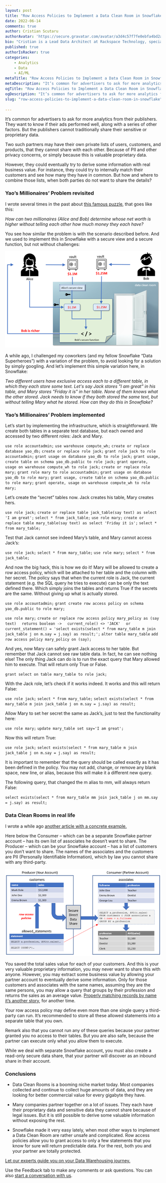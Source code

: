 ```yaml
---
layout: post
title: "Row Access Policies to Implement a Data Clean Room in Snowflake"
date: 2022-06-14
comments: true
author: Cristian Scutaru 
authorAvatar: 'https://secure.gravatar.com/avatar/a3d4c57f7fe0ebfa4bd2aba864618eaf'
bio: "Cristian is a Lead Data Architect at Rackspace Technology, specializing in Snowflake delivery projects and promoting their Snowflake practice overall. Selected by Snowflake as their only “Data Superhero” in Canada in 2022. Certified Solutions Architect in each of the top three cloud hypescalers: AWS, Azure and GCP, with over a dozen certification exams in total on these platforms. Over 25 certification exams passed in the last two years alone. Instructor on Udemy, with practice tests for certification exams on Cassandra, Neo4j, Redis, or Couchbase, replicated as Kindle or paperback books on Amazon. Over three decades of practical experience in software development, architecture, and project management. Former Microsoft employee, in the SQL Server and Windows groups."
published: true
authorIsRacker: true
categories:
    - Analytics
    - Data
    - AI/ML
metaTitle: "Row Access Policies to Implement a Data Clean Room in Snowflake"
metaDescription: "It’s common for advertisers to ask for more analytics from their publishers. They want to know if their ads performed well, along with a series of other factors. But the publishers cannot traditionally share their sensitive or proprietary data."
ogTitle: "Row Access Policies to Implement a Data Clean Room in Snowflake"
ogDescription: "It’s common for advertisers to ask for more analytics from their publishers. They want to know if their ads performed well, along with a series of other factors. But the publishers cannot traditionally share their sensitive or proprietary data."
slug: "row-access-policies-to-implement-a-data-clean-room-in-snowflake"

---
```


It’s common for advertisers to ask for more analytics from their publishers. They want to know if their ads performed well, along with a series of other factors. But the publishers cannot traditionally share their sensitive or proprietary data.

Two such partners may have their own private lists of users, customers, and products, that they cannot share with each other. Because of PII and other privacy concerns, or simply because this is valuable proprietary data. 


<!--more-->

However, they could eventually try to derive some information with real business value. For instance, they could try to internally match their customers and see how many they have in common. But how and where to combine those lists, when both parties do not want to share the details?

### Yao’s Millionaires’ Problem revisited
I wrote several times in the past about [this famous puzzle](https://medium.com/infostrux-solutions/snowflake-data-clean-rooms-the-problem-with-yaos-millionaires-problem-442ac1c22653), that goes like this: 

*How can two millionaires (Alice and Bob) determine whose net worth is higher without telling each other how much money they each have?*



You see how similar the problem is with the scenario described before. And we used to implement this in Snowflake with a secure view and a secure function, but not without challenges: 

<img src=Picture1.png title="" alt="">


A while ago, I challenged my coworkers (and my fellow Snowflake “Data Superheroes”) with a variation of the problem, to avoid looking for a solution by simply googling. And let’s implement this simple variation here, in Snowflake: 

*Two different users have exclusive access each to a different table, in which they each store some text. Let's say Jack stores "I am great" in his table, and Mary stores "Friday it is" in her table. None of them knows what the other stored. Jack needs to know if they both stored the same text, but without telling Mary what he stored. How can they do this in Snowflake?*

### Yao’s Millionaires’ Problem implemented

Let’s start by implementing the infrastructure, which is straightforward. We create both tables in a separate test database, but each owned and accessed by two different roles: Jack and Mary.

`use role accountadmin;`
`use warehouse compute_wh;`
`create or replace database yao_db;`
`create or replace role jack;`
`grant role jack to role accountadmin;`
`grant usage on database yao_db to role jack;`
`grant usage, create table on schema yao_db.public to role jack;`
`grant operate, usage on warehouse compute_wh to role jack;`
`create or replace role mary;`
`grant role mary to role accountadmin;`
`grant usage on database yao_db to role mary;`
`grant usage, create table on schema yao_db.public to role mary;`
`grant operate, usage on warehouse compute_wh to role mary;`


Let’s create the “secret” tables now. Jack creates his table, Mary creates hers.

`use role jack;`
`create or replace table jack_table(say text) as select 'I am great';`
`select * from jack_table;`
`use role mary;`
`create or replace table mary_table(say text) as select 'Friday it is';`
`select * from mary_table;`


Test that Jack cannot see indeed Mary’s table, and Mary cannot access Jack’s:

`use role jack;`
`select * from mary_table;`
`use role mary;`
`select * from jack_table;`


And now the big hack, this is how we do it! Mary will be allowed to create a row access policy, which will be attached to her table and the column with her secret. The policy says that when the current role is Jack, the current statement (e.g. the SQL query he tries to execute) can be only the text defined there. Which simply joins the tables and returns True if the secrets are the same. Without giving up what is actually stored.

`use role accountadmin;`
`grant create row access policy on schema yao_db.public to role mary;`

`use role mary;`
`create or replace row access policy mary_policy as (say text)`
`  returns boolean ->`
`  current_role() <> 'JACK'`
`  or current_statement() = 'select exists(select * from mary_table m join jack_table j on m.say = j.say) as result;';`
`alter table mary_table`
`add row access policy mary_policy on (say);`


And yes, now Mary can safely grant Jack access to her table. But remember that Jack cannot see raw table data. In fact, he can see nothing else! The only thing Jack can do is to run the exact query that Mary allowed him to execute. That will return only True or False. 

`grant select on table mary_table to role jack;`

With the Jack role, let’s check if it works indeed. It works and this will return False:

`use role jack;`
`select * from mary_table;`
`select exists(select * from mary_table m join jack_table j on m.say = j.say) as result;`


Allow Mary to set her secret the same as Jack’s, just to test the functionality here: 

`use role mary;`
`update mary_table set say='I am great';`

Now this will return True:

`use role jack;`
`select exists(select * from mary_table m join jack_table j on m.say = j.say) as result;`


It is important to remember that the query should be called exactly as it has been defined in the policy. You may not add, change, or remove any blank space, new line, or alias, because this will make it a different new query.

The following query, that changed the m alias to mm, will always return False:

`select exists(select * from mary_table mm join jack_table j on mm.say = j.say) as result;` 

### Data Clean Rooms in real life

I wrote a while ago [another article with a concrete example.](https://medium.com/snowflake/snowflake-data-clean-rooms-with-row-access-policies-4892ea266bab) 

Here below the Consumer – which can be a separate Snowflake partner account – has its own list of associates he doesn’t want to share. The Producer – which can be your Snowflake account – has a list of customers you don’t want to share. The names of the associates and the customers are PII (Personally Identifiable Information), which by law you cannot share with any third-party. 

<img src=Picture11.png title="" alt="">

You saved the total sales value for each of your customers. And this is your very valuable proprietary information, you may never want to share this with anyone. However, you may extract some business value by allowing your partner account to eventually derive some information. Only for those customers and associates with the same names, assuming they are the same persons, you may allow a query that groups by their profession and returns the sales as an average value. [Properly matching records by name it’s another story](https://medium.com/infostrux-solutions/how-to-properly-match-records-in-a-snowflake-data-clean-room-4bdfdcbcb56c), for another time.


Your row access policy may define even more than one single query a third-party can run. It’s recommended to store all these allowed statements into a separate table that you own. 

Remark also that you cannot run any of these queries because your partner granted you no access to their tables. But you are also safe, because the partner can execute only what you allow them to execute.

While we deal with separate Snowflake account, you must also create a read-only secure data share, that your partner will discover as an inbound share in their account.

### Conclusions

-	Data Clean Rooms is a booming niche market today. Most companies collected and continue to collect huge amounts of data, and they are looking for better commercial value for every gigabyte they have.

-	Many companies partner together on a lot of issues. They each have their proprietary data and sensitive data they cannot share because of legal issues. But it is still possible to derive some valuable information without exposing the rest.

-	Snowflake made it very easy lately, when most other ways to implement a Data Clean Room are rather unsafe and complicated. Row access policies allow you to grant access to only a few statements that you know for sure will return predictable data. For the rest, both you and your partner are totally protected.



<a class="cta purple" id="cta" href="https://www.rackspace.com/data/data-warehouses">Let our experts guide you on your Data Warehousing journey.</a>

Use the Feedback tab to make any comments or ask questions. You can also
[start a conversation with us](https://www.rackspace.com/contact).
